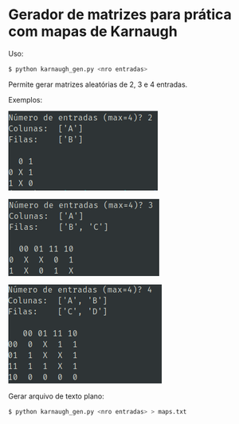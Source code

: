 # Gerador de matrizes para prática com mapas de Karnaugh

Uso:

```bash
$ python karnaugh_gen.py <nro entradas>
```

Permite gerar matrizes aleatórias de 2, 3 e 4 entradas.

Exemplos:

![Duas entradas](mapa2entradas.png)

![Duas entradas](mapa3entradas.png)

![Duas entradas](mapa4entradas.png)

Gerar arquivo de texto plano:

```bash
$ python karnaugh_gen.py <nro entradas> > maps.txt
```

